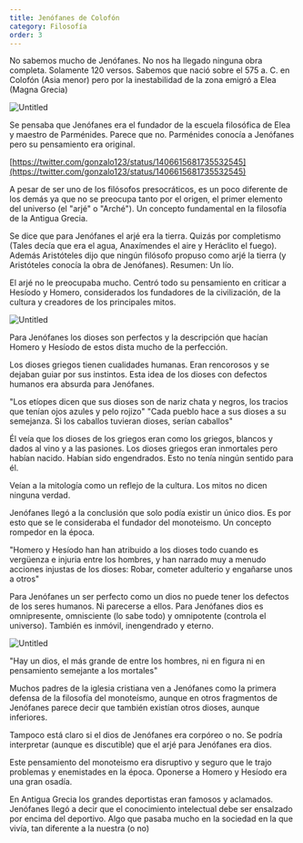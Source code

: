 ```yaml
---
title: Jenófanes de Colofón
category: Filosofía
order: 3
---
```


No sabemos mucho de Jenófanes. No nos ha llegado ninguna obra completa. Solamente 120 versos. Sabemos que nació sobre el 575 a. C. en Colofón (Asia menor) pero por la inestabilidad de la zona emigró a Elea (Magna Grecia)

![Untitled]({{site.baseurl}}/images/Jenofanes%20de%20Colofo%n%20bce054fe7f2048d69485a7cbf7995677/Map_Ciudades_Antiguas_Asia_Menor_-_Colofon__ciudad__-_Wikipedia__la_enciclopedia_libre.png)

Se pensaba que Jenófanes era el fundador de la escuela filosófica de Elea y maestro de Parménides. Parece que no. Parménides conocía a Jenófanes pero su pensamiento era original.

[https://twitter.com/gonzalo123/status/1406615681735532545](https://twitter.com/gonzalo123/status/1406615681735532545)

A pesar de ser uno de los filósofos presocráticos, es un poco diferente de los demás ya que no se preocupa tanto por el origen, el primer elemento del universo (el "arjé" o "Arché"). Un concepto fundamental en la filosofía de la Antigua Grecia.

Se dice que para Jenófanes el arjé era la tierra. Quizás por completismo (Tales decía que era el agua, Anaxímendes el aire y Heráclito el fuego). Además Aristóteles dijo que ningún filósofo propuso como arjé la tierra (y Aristóteles conocía la obra de Jenófanes). Resumen: Un lío.

El arjé no le preocupaba mucho. Centró todo su pensamiento en criticar a Hesíodo y Homero, considerados los fundadores de la civilización, de la cultura y creadores de los principales mitos.

![Untitled]({{site.baseurl}}/images/Jenofanes%20de%20Colofo%n%20bce054fe7f2048d69485a7cbf7995677/Jenofanes_-_Buscar_con_Google.png)

Para Jenófanes los dioses son perfectos y la descripción que hacían Homero y Hesíodo de estos dista mucho de la perfección.

Los dioses griegos tienen cualidades humanas. Eran rencorosos y se dejaban guiar por sus instintos. Esta idea de los dioses con defectos humanos era absurda para Jenófanes.

"Los etíopes dicen que sus dioses son de nariz chata y negros, los tracios que tenían ojos azules y pelo rojizo" "Cada pueblo hace a sus dioses a su semejanza. Si los caballos tuvieran dioses, serían caballos"

Él veía que los dioses de los griegos eran como los griegos, blancos y dados al vino y a las pasiones. Los dioses griegos eran inmortales pero habían nacido. Habían sido engendrados. Esto no tenía ningún sentido para él.

Veían a la mitología como un reflejo de la cultura. Los mitos no dicen ninguna verdad. 

Jenófanes llegó a la conclusión que solo podía existir un único dios. Es por esto que se le consideraba el fundador del monoteismo. Un concepto rompedor en la época.

"Homero y Hesíodo han han atribuido a los dioses todo cuando es vergüenza e injuria entre los hombres, y han narrado muy a menudo acciones injustas de los dioses: Robar, cometer adulterio y engañarse unos a otros"

Para Jenófanes un ser perfecto como un dios no puede tener los defectos de los seres humanos. Ni parecerse a ellos. Para Jenófanes dios es omnipresente, omnisciente (lo sabe todo) y omnipotente (controla el universo). También es inmóvil, inengendrado y eterno.

![Untitled]({{site.baseurl}}/images/Jenofanes%20de%20Colofo%n%20bce054fe7f2048d69485a7cbf7995677/_Frases_y_citas_celebres_de_Jenofanes_.png)

"Hay un dios, el más grande de entre los hombres, ni en figura ni en pensamiento semejante a los mortales"

Muchos padres de la iglesia cristiana ven a Jenófanes como la primera defensa de la filosofía del monoteísmo, aunque en otros fragmentos de Jenófanes parece decir que también existían otros dioses, aunque inferiores.

Tampoco está claro si el dios de Jenófanes era corpóreo o no. Se podría interpretar (aunque es discutible) que el arjé para Jenófanes era dios.

Este pensamiento del monoteismo era disruptivo  y seguro que le trajo problemas y enemistades en la época. Oponerse a Homero y Hesíodo era una gran osadía.

En Antigua Grecia los grandes deportistas eran famosos y aclamados. Jenófanes llegó a decir que el conocimiento intelectual debe ser ensalzado por encima del deportivo. Algo que pasaba mucho en la sociedad en la que vivía, tan diferente a la nuestra (o no)
